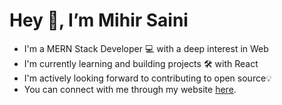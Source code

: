  <h1>Hey 👋, I’m Mihir Saini</h1>
 
 
- I'm a MERN Stack Developer 💻 with a deep interest in Web 
- I'm currently learning and building projects 🛠 with React 
- I'm actively looking forward to contributing to open source💡
- You can connect with me through my website [here](https://mihir224.github.io/PersonalPortfolio.html). 


